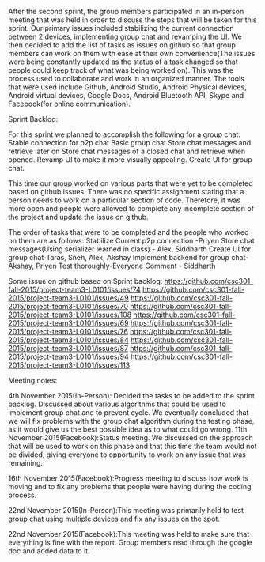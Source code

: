 After the second sprint, the group members participated in an in-person meeting that was held in order to discuss the steps that will be taken for this sprint. Our primary issues included stabilizing the current connection between 2 devices, implementing group chat and revamping the UI. We then decided to add the list of tasks as issues on github so that group members can work on them with ease at their own convenience(The issues were being constantly updated as the status of a task changed so that people could keep track of what was being worked on). This was the process used to collaborate and work in an organized manner. The tools that were used include Github, Android Studio, Android Physical devices, Android virtual devices, Google Docs, Android Bluetooth API, Skype and Facebook(for online communication). 


Sprint Backlog:

For this sprint we planned to accomplish the following for a group chat:
Stable connection for p2p chat
Basic group chat
Store chat messages and retrieve later on
Store chat messages of a closed chat and retrieve when opened.
Revamp UI to make it more visually appealing.
Create UI for group chat.

This time our group worked on various parts that were yet to be completed based on github issues. There was no specific assignment stating that a person needs to work on a particular section of code. Therefore, it was more open and people were allowed to complete any incomplete section of the project and update the issue on github.

The order of tasks that were to be completed and the people who worked on them are as follows: 
Stabilize Current p2p connection -Priyen
Store chat messages(Using serializer learned in class) - Alex, Siddharth
Create UI for group chat-Taras, Sneh, Alex, Akshay
Implement backend for group chat-Akshay, Priyen
Test thoroughly-Everyone
Comment - Siddharth

Some issue on github based on Sprint backlog:
https://github.com/csc301-fall-2015/project-team3-L0101/issues/74 
https://github.com/csc301-fall-2015/project-team3-L0101/issues/49 
https://github.com/csc301-fall-2015/project-team3-L0101/issues/70 
https://github.com/csc301-fall-2015/project-team3-L0101/issues/108 
https://github.com/csc301-fall-2015/project-team3-L0101/issues/69
https://github.com/csc301-fall-2015/project-team3-L0101/issues/76 
https://github.com/csc301-fall-2015/project-team3-L0101/issues/84 
https://github.com/csc301-fall-2015/project-team3-L0101/issues/87 
https://github.com/csc301-fall-2015/project-team3-L0101/issues/94 
https://github.com/csc301-fall-2015/project-team3-L0101/issues/113 


Meeting notes:

4th November 2015(In-Person): Decided the tasks to be added to the sprint backlog. Discussed about various algorithms that could be used to implement group chat and to prevent cycle. We eventually concluded that we will fix problems with the group chat algorithm during the testing phase, as it would give us the best possible idea as to what could go wrong.
11th November 2015(Facebook):Status meeting. We discussed on the approach that will be used to work on this phase and that this time the team would not be divided, giving everyone to opportunity to work on any issue that was remaining.  

16th November 2015(Facebook):Progress meeting to discuss how work is moving and to fix any problems that people were having during the coding process.

22nd November 2015(In-Person):This meeting was primarily held to test group chat using multiple devices and fix any issues on the spot.

22nd November 2015(Facebook):This meeting was held to make sure that everything is fine with the report. Group members read through the google doc and added data to it.
